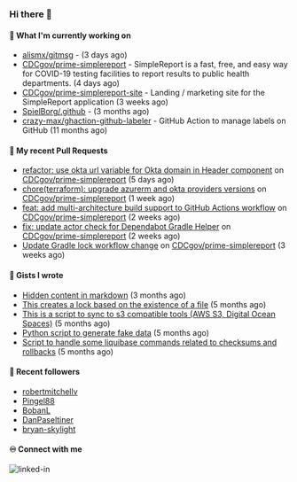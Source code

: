 ### Hi there 👋

#### 🚀 What I'm currently working on

- [alismx/gitmsg](https://github.com/alismx/gitmsg) -  (3 days ago)
- [CDCgov/prime-simplereport](https://github.com/CDCgov/prime-simplereport) - SimpleReport is a fast, free, and easy way for COVID-19 testing facilities to report results to public health departments. (4 days ago)
- [CDCgov/prime-simplereport-site](https://github.com/CDCgov/prime-simplereport-site) - Landing / marketing site for the SimpleReport application (3 weeks ago)
- [SpielBorg/.github](https://github.com/SpielBorg/.github) -  (3 months ago)
- [crazy-max/ghaction-github-labeler](https://github.com/crazy-max/ghaction-github-labeler) - GitHub Action to manage labels on GitHub (11 months ago)

#### 🔨 My recent Pull Requests

- [refactor: use okta url variable for Okta domain in Header component](https://github.com/CDCgov/prime-simplereport/pull/6547) on [CDCgov/prime-simplereport](https://github.com/CDCgov/prime-simplereport) (5 days ago)
- [chore(terraform): upgrade azurerm and okta providers versions](https://github.com/CDCgov/prime-simplereport/pull/6490) on [CDCgov/prime-simplereport](https://github.com/CDCgov/prime-simplereport) (1 week ago)
- [feat: add multi-architecture build support to GitHub Actions workflow](https://github.com/CDCgov/prime-simplereport/pull/6457) on [CDCgov/prime-simplereport](https://github.com/CDCgov/prime-simplereport) (2 weeks ago)
- [fix: update actor check for Dependabot Gradle Helper](https://github.com/CDCgov/prime-simplereport/pull/6450) on [CDCgov/prime-simplereport](https://github.com/CDCgov/prime-simplereport) (2 weeks ago)
- [Update Gradle lock workflow change](https://github.com/CDCgov/prime-simplereport/pull/6436) on [CDCgov/prime-simplereport](https://github.com/CDCgov/prime-simplereport) (3 weeks ago)

#### 📓 Gists I wrote

- [Hidden content in markdown](https://gist.github.com/cffeb79c933f98279c46906f390fd3a0) (3 months ago)
- [This creates a lock based on the existence of a file](https://gist.github.com/6bb524c02a636a478f49d7387f57869b) (5 months ago)
- [This is a script to sync to s3 compatible tools (AWS S3, Digital Ocean Spaces)](https://gist.github.com/7a42ab3b5203a9eca579f0a80a9dc63b) (5 months ago)
- [Python script to generate fake data](https://gist.github.com/ea13a03b628e2d682334c0adf38400c5) (5 months ago)
- [Script to handle some liquibase commands related to checksums and rollbacks](https://gist.github.com/ac68b4781c7c500bf5c2aa9bd4aaff7c) (5 months ago)

#### 👯 Recent followers

- [robertmitchellv](https://github.com/robertmitchellv)
- [Pingel88](https://github.com/Pingel88)
- [BobanL](https://github.com/BobanL)
- [DanPaseltiner](https://github.com/DanPaseltiner)
- [bryan-skylight](https://github.com/bryan-skylight)

#### ♾️ Connect with me
[<img align="left" alt="linked-in" src="https://img.shields.io/badge/linkedin-%230077B5.svg?&style=for-the-badge&logo=linkedin&logoColor=white" />](https://www.linkedin.com/in/alismx)
